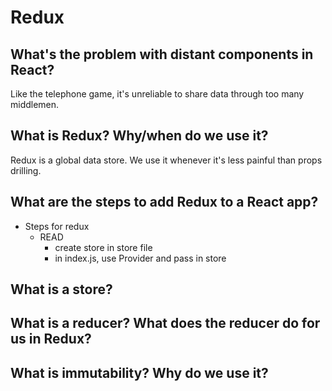 # Redux

## What's the problem with distant components in React?

Like the telephone game, it's unreliable to share data through too many middlemen.

## What is Redux? Why/when do we use it?

Redux is a global data store. We use it whenever it's less painful than props drilling.

## What are the steps to add Redux to a React app?

* Steps for redux
  * READ
    * create store in store file
    * in index.js, use Provider and pass in store

## What is a store?

## What is a reducer? What does the reducer do for us in Redux?

## What is immutability? Why do we use it?

